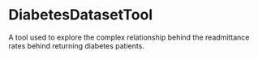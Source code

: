 # DiabetesDatasetTool
A tool used to explore the complex relationship behind the readmittance rates behind returning diabetes patients.
